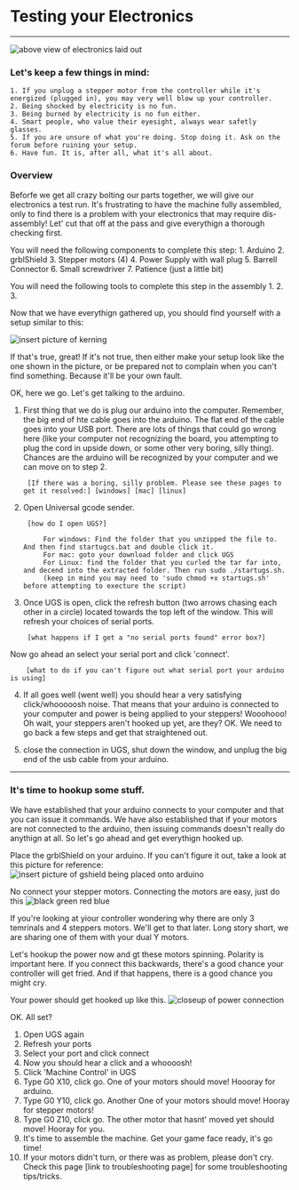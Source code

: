 # Testing your Electronics
***
![above view of electronics laid out](http://farm8.staticflickr.com/7412/10562956356_d77d032013_z_d.jpg)

### Let's keep a few things in mind:
	1. If you unplug a stepper motor from the controller while it's energized (plugged in), you may very well blow up your controller. 
	2. Being shocked by electricity is no fun.
	3. Being burned by electricity is no fun either.
	4. Smart people, who value their eyesight, always wear safetly glasses.
	5. If you are unsure of what you're doing. Stop doing it. Ask on the forum before ruining your setup.
	6. Have fun. It is, after all, what it's all about. 


### Overview
Beforfe we get all crazy bolting our parts together, we will give our electronics a test run. It's frustrating to have the machine fully assembled, only to find there is a problem with your electronics that may require dis-assembly! Let' cut that off at the pass and give everythign a thorough checking first.

You will need the following components to complete this step:
	1. Arduino
	2. grblShield
	3. Stepper motors (4)
	4. Power Supply with wall plug
	5. Barrell Connector
	6. Small screwdriver
	7. Patience (just a little bit)

You will need the following tools to complete this step in the assembly
	1. 
	2. 
	3. 

Now that we have everythign gathered up, you should find yourself with a setup similar to this:

![insert picture of kerning]()

If that's true, great! If it's not true, then either make your setup look like the one shown in the picture, or be prepared not to complain when you can't find something. Because it'll be your own fault.

OK, here we go. Let's get talking to the arduino.

1. First thing that we do is plug our arduino into the computer. Remember, the big end of hte cable goes into the arduino. The flat end of the cable goes into your USB port. There are lots of things that could go wrong here (like your computer not recognizing the board, you attempting to plug the cord in upside down, or some other very boring, silly thing). Chances are the arduino will be recognized by your computer and we can move on to step 2. 

		[If there was a boring, silly problem. Please see these pages to get it resolved:] [windows] [mac] [linux]

2. Open Universal gcode sender.

		[how do I open UGS?]

			For windows: Find the folder that you unzipped the file to. And then find startugcs.bat and double click it.
			For mac: goto your download folder and click UGS
			For Linux: find the folder that you curled the tar far into, and decend into the extracted folder. Then run sudo ./startugs.sh.
			(keep in mind you may need to 'sudo chmod +x startugs.sh' before attempting to execture the script)




3. Once UGS is open, click the refresh button (two arrows chasing each other in a circle) located towards the top left of the window. This will refresh your choices of serial ports.

		[what happens if I get a "no serial ports found" error box?]

Now go ahead an select your serial port and click 'connect'.

		[what to do if you can't figure out what serial port your arduino is using]

4. If all goes well (went well) you should hear a very satisfying click/whooooosh noise. That means that your arduino is connected to your computer and power is being applied to your steppers! Wooohooo! Oh wait, your steppers aren't hooked up yet, are they? OK. We need to go back a few steps and get that straightened out. 

5. close the connection in UGS, shut down the window, and unplug the big end of the usb cable from your arduino.
***

### It's time to hookup some stuff. 

We have established that your arduino connects to your computer and that you can issue it commands. We have also established that if your motors are not connected to the arduino, then issuing commands doesn't really do anythign at all. So let's go ahead and get everythign hooked up. 

Place the grblShield on your arduino. If you can't figure it out, take a look at this picture for reference:
	![insert picture of gshield being placed onto arduino](picture.jpg)

No connect your stepper motors. Connecting the motors are easy, just do this
	![black green red blue]()

If you're looking at yiour controller wondering why there are only 3 temrinals and 4 steppers motors. We'll get to that later. Long story short, we are sharing one of them with your dual Y motors.

Let's hookup the power now and gt these motors spinning. Polarity is important here. If you connect this backwards, there's a good chance your controller will get fried. And if that happens, there is a good chance you might cry. 

Your power should get hooked up like this.
	![closeup of power connection]()

OK. All set? 

1. Open UGS again
2. Refresh your ports
3. Select your port and click connect
4. Now you should hear a click and a whoooosh!
5. Click 'Machine Control' in UGS
6. Type G0 X10, click go. One of your motors should move! Hoooray for arduino.
7. Type G0 Y10, click go. Another One of your motors should move! Hooray for stepper motors!
8. Type G0 Z10, click go. The other motor that hasnt' moved yet should move! Hooray for you.
9. It's time to assemble the machine. Get your game face ready, it's go time!
10. If  your motors didn't turn, or there was as problem, please don't cry. Check this page [link to troubleshooting page] for some troubleshooting tips/tricks.